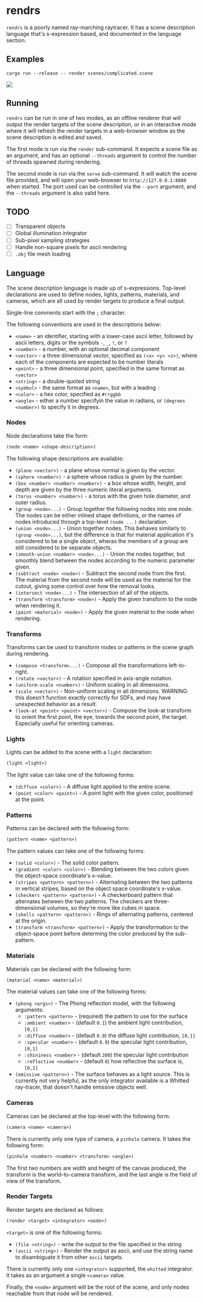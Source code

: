 # rendrs

`rendrs` is a poorly named ray-marching raytracer. It has a scene description
language that's s-expression based, and documented in the language section.

## Examples 

`cargo run --release -- render scenes/complicated.scene`

![](examples/complicated.png)

## Running

`rendrs` can be run in one of two modes, as an offline renderer that will output
the render targets of the scene description, or in an interactive mode where it
will refresh the render targets in a web-browser window as the scene description
is edited and saved.

The first mode is run via the `render` sub-command. It expects a scene file as
an argument, and has an optional `--threads` argument to control the number of
threads spawned during rendering.

The second mode is run via the `serve` sub-command. It will watch the scene file
provided, and will open your web-browser to `http://127.0.0.1:8080` when
started. The port used can be controlled via the `--port` argument, and the
`--threads` argument is also valid here.

## TODO

* [ ] Transparent objects
* [ ] Global illumination integrator
* [ ] Sub-pixel sampling strategies
* [ ] Handle non-square pixels for ascii rendering
* [ ] `.obj` file mesh loading

## Language

The scene description language is made up of s-expressions. Top-level
declarations are used to define nodes, lights, patterns, materials, and cameras,
which are all used by render targets to produce a final output.

Single-line comments start with the `;` character.

The following conventions are used in the descriptions below:

* `<name>` - an identifier, starting with a lower-case ascii letter, followed by
  ascii letters, digits or the symbols `-`, `_`, `!`, or `?`
* `<number>` - a number, with an optional decimal component
* `<vector>` - a three dimensional vector, specified as `(<x> <y> <z>)`, where
  each of the components are expected to be number literals
* `<point>` - a three dimensional point, specified in the same format as
  `<vector>`
* `<string>` - a double-quoted string
* `<symbol>` - the same format as `<name>`, but with a leading `:`
* `<color>` - a hex color, specified as `#rrggbb`
* `<angle>` - either a number specifyin the value in radians, or
  `(degrees <number>)` to specify it in degrees.

### Nodes

Node declarations take the form:

```lisp
(node <name> <shape-description>)
```

The following shape descriptions are available:

* `(plane <vector>)` - a plane whose normal is given by the vector.
* `(sphere <number>)` - a sphere whose radius is given by the number.
* `(box <number> <number> <number>)` - a box whose width, height, and depth are
  given by the three numeric literal arguments.
* `(torus <number> <number>)` - a torus with the given hole diameter, and outer
  radius.
* `(group <node>...)` - Group together the following nodes into one node. The
  nodes can be either inlined shape definitions, or the names of nodes
  introduced through a top-level `(node ...)` declaration.
* `(union <node>...)` - Union together nodes. This behaves similarly to
  `(group <node>...)`, but the difference is that for material application it's
  considered to be a single object, wheras the members of a group are still
  considered to be separate objects.
* `(smooth-union <number> <node>...)` - Union the nodes together, but smoothly
  blend between the nodes according to the numeric parameter given.
* `(subtract <node> <node>)` - Subtract the second node from the first. The
  material from the second node will be used as the material for the cutout,
  giving some control over how the removal looks.
* `(intersect <node>...)` - The intersection of all of the objects.
* `(transform <transform> <node>)` - Apply the given transform to the node when
  rendering it.
* `(paint <material> <node>)` - Apply the given material to the node when
  rendering.

### Transforms

Transforms can be used to transform nodes or patterns in the scene graph during
rendering.

* `(compose <transform>...)` - Compose all the transformations left-to-right.
* `(rotate <vector>)` - A rotation specified in axis-angle notation.
* `(uniform-scale <number>)` - Uniform scaling in all dimensions.
* `(scale <vector>)` - Non-uniform scaling in all dimensions. WARNING: this
  doesn't function exactly correctly for SDFs, and may have unexpected behavior
  as a result.
* `(look-at <point> <point> <vector>)` - Compose the look-at transform to orient
  the first point, the eye, towards the second point, the target. Especially
  useful for orienting cameras.

### Lights

Lights can be added to the scene with a `light` declaration:

```lisp
(light <light>)
```

The light value can take one of the following forms:

* `(diffuse <color>)` - A diffuse light applied to the entire scene.
* `(point <color> <point>)` - A point light with the given color, positioned at
  the point.

### Patterns

Patterns can be declared with the following form:

```lisp
(pattern <name> <pattern>)
```

The pattern values can take one of the following forms:

* `(solid <color>)` - The solid color pattern.
* `(gradient <color> <color>)` - Blending between the two colors given the
  object-space coordinate's x-value.
* `(stripes <pattern> <pattern>)` - Alternating between the two patterns in
  vertical stripes, based on the object space coordinate's x-value.
* `(checkers <pattern> <pattern>)` - A checkerboard pattern that alternates
  between the two patterns. The checkers are three-dimensional volumes, so
  they're more like cubes in space.
* `(shells <pattern> <pattern>)` - Rings of alternating patterns, centered at
  the origin.
* `(transform <transform> <pattern>)` - Apply the transformation to the
  object-space point before determing the color produced by the sub-pattern.

### Materials

Materials can be declared with the following form:

```lisp
(material <name> <material>)
```

The material values can take one of the following forms:

* `(phong <args>)` - The Phong reflection model, with the following arguments:
  * `:pattern <pattern>` - (required) the pattern to use for the surface
  * `:ambient <number>` - (default `0.1`) the ambient light contribution,
    `[0,1]`
  * `:diffuse <number>` - (default `0.9`) the diffuse light contribution,
    `[0,1]`
  * `:specular <number>` - (default `0.9`) the specular light contribution,
    `[0,1]`
  * `:shininess <number>` - (default `200`) the specular light contribution
  * `:reflective <number>` - (default `0`) how reflective the surface is,
    `[0,1]`
* `(emissive <pattern>)` - The surface behaves as a light source. This is
  currently not very helpful, as the only integrator available is a Whitted
  ray-tracer, that doesn't handle emissive objects well.

### Cameras

Cameras can be declared at the top-level with the following form:

```lisp
(camera <name> <camera>)
```

There is currently only one type of camera, a `pinhole` camera. It takes the
following form:

```lisp
(pinhole <number> <number> <transform> <angle>)
```

The first two numbers are width and height of the canvas produced, the transform
is the world-to-camera transform, and the last angle is the field of view of
the transform.

### Render Targets

Render targets are declared as follows:

```lisp
(render <target> <integrator> <node>)
```

`<target>` is one of the following forms:
* `(file <string>)` - write the output to the file specified in the string
* `(ascii <string>)` - Render the output as ascii, and use the string name to
  disambiguate it from other `ascii` targets.

There is currently only one `<integrator>` supported, the `whitted` integrator.
It takes as an argument a single `<camera>` value.

Finally, the `<node>` argument will be the root of the scene, and only nodes
reachable from that node will be rendered.
